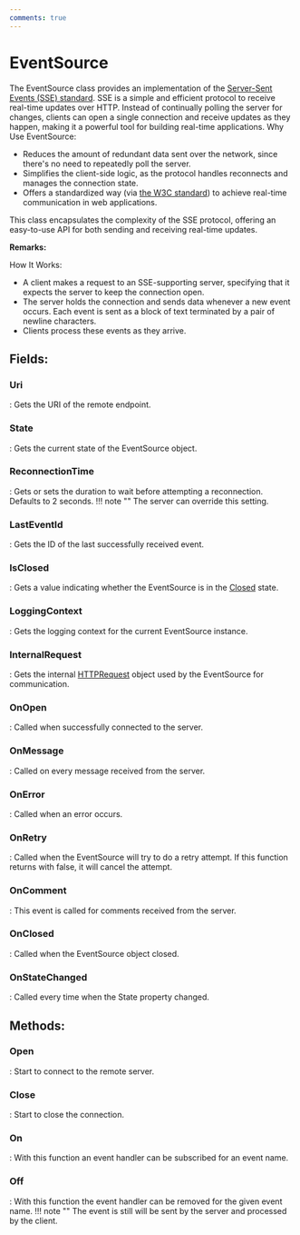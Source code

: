 ```yaml
---
comments: true
---
```

# EventSource

The EventSource class provides an implementation of the [Server-Sent Events (SSE) standard](https://html.spec.whatwg.org/multipage/server-sent-events.html). SSE is a simple and efficient protocol to receive real-time updates over HTTP. Instead of continually polling the server for changes, clients can open a single connection and receive updates as they happen, making it a powerful tool for building real-time applications.  Why Use EventSource: 

- Reduces the amount of redundant data sent over the network, since there's no need to repeatedly poll the server.
- Simplifies the client-side logic, as the protocol handles reconnects and manages the connection state.
- Offers a standardized way (via [the W3C standard](https://html.spec.whatwg.org/multipage/server-sent-events.html)) to achieve real-time communication in web applications.



This class encapsulates the complexity of the SSE protocol, offering an easy-to-use API for both sending and receiving real-time updates.

**Remarks:**

How It Works: 

- A client makes a request to an SSE-supporting server, specifying that it expects the server to keep the connection open.
- The server holds the connection and sends data whenever a new event occurs. Each event is sent as a block of text terminated by a pair of newline characters.
- Clients process these events as they arrive.



## **Fields**:
### **Uri**
: Gets the URI of the remote endpoint. 
### **State**
: Gets the current state of the EventSource object. 
### **ReconnectionTime**
: Gets or sets the duration to wait before attempting a reconnection. Defaults to 2 seconds. 
	!!! note ""
		The server can override this setting.

### **LastEventId**
: Gets the ID of the last successfully received event. 
### **IsClosed**
: Gets a value indicating whether the EventSource is in the [Closed](States.md#closed) state. 
### **LoggingContext**
: Gets the logging context for the current EventSource instance. 
### **InternalRequest**
: Gets the internal [HTTPRequest](../../../HTTP/api-reference/HTTP/HTTPRequest.md) object used by the EventSource for communication. 
### **OnOpen**
: Called when successfully connected to the server. 
### **OnMessage**
: Called on every message received from the server. 
### **OnError**
: Called when an error occurs. 
### **OnRetry**
: Called when the EventSource will try to do a retry attempt. If this function returns with false, it will cancel the attempt. 
### **OnComment**
: This event is called for comments received from the server. 
### **OnClosed**
: Called when the EventSource object closed. 
### **OnStateChanged**
: Called every time when the State property changed. 
## **Methods**:

### **Open**
: Start to connect to the remote server. 

### **Close**
: Start to close the connection. 

### **On**
: With this function an event handler can be subscribed for an event name. 

### **Off**
: With this function the event handler can be removed for the given event name. 
	!!! note ""
		The event is still will be sent by the server and processed by the client.
